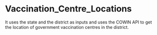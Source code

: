 # Vaccination_Centre_Locations
It uses the state and the district as inputs and uses the COWIN API to get the location of government vaccination centres in the district. 
